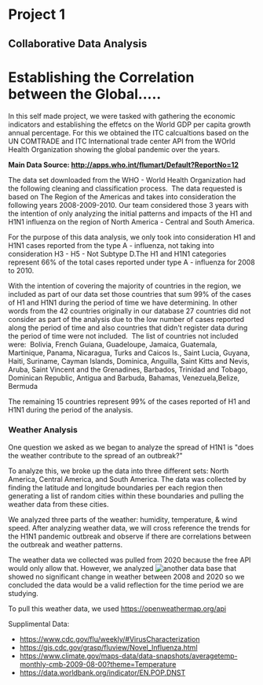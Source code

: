 # Project 1
## Collaborative Data Analysis 

# Establishing the Correlation between the Global.....
In this self made project, we were tasked with gathering the economic indicators and establishing the effetcs on the World GDP per capita growth annual percentage. For this we obtained the 
ITC calcualtions based on the UN COMTRADE and ITC International trade center
API from the WOrld Health Organization showing the global pandemic over the years.

**Main Data Source: http://apps.who.int/flumart/Default?ReportNo=12**

The data set downloaded from the WHO - World Health Organization had the following cleaning and classification process. 
The data requested is based on The Region of the Americas and takes into consideration the following years 2008-2009-2010. Our team considered those 3 years with the intention of only analyzing the initial patterns and impacts of the H1 and H1N1 influenza on the region of North America - Central and South America.

For the purpose of this data analysis, we only took into consideration H1 and H1N1 cases reported from the type A - influenza, not taking into consideration H3 - H5 - Not Subtype D.The H1 and H1N1 categories represent 66% of the total cases reported under type A - influenza for 2008 to 2010.

With the intention of covering the majority of countries in the region, we included as part of our data set those countries that sum 99% of the cases of H1 and H1N1 during the period of time we have determining. In other words from the 42 countries originally in our database 27 countries did not consider as part of the analysis due to the low number of cases reported along the period of time and also countries that didn't register data during the period of time were not included. 
The list of countries not included were: 
Bolivia, French Guiana, Guadeloupe, Jamaica, Guatemala, Martinique, Panama, Nicaragua, Turks and Caicos Is., Saint Lucia, Guyana, Haiti, Suriname, Cayman Islands, Dominica, Anguilla, Saint Kitts and Nevis, Aruba, Saint Vincent and the Grenadines, Barbados, Trinidad and Tobago, Dominican Republic, Antigua and Barbuda, Bahamas, Venezuela,Belize, Bermuda 


The remaining 15 countries represent 99% of the cases reported of H1 and H1N1 during the period of the analysis. 


### Weather Analysis 

One question we asked as we began to analyze the spread of H1N1 is "does the weather contribute to the spread of an outbreak?"

To analyze this, we broke up the data into three different sets: North America, Central America, and South America. The data was collected by finding the latitude and longitude boundaries per each region then generating a list of random cities within these boundaries and pulling the weather data from these cities.

We analyzed three parts of the weather: humidity, temperature, & wind speed. After analyzing weather data, we will cross reference the trends for the H1N1 pandemic outbreak and observe if there are correlations between the outbreak and weather patterns.

The weather data we collected was pulled from 2020 because the free API would only allow that. However, we analyzed ![another data base](https://www.climate.gov/maps-data/data-snapshots/averagetemp-monthly-cmb-2009-08-00?theme=Temperature) that showed no significant change in weather between 2008 and 2020 so we concluded the data would be a valid reflection for the time period we are studying. 

To pull this weather data, we used https://openweathermap.org/api

Supplimental Data:
* https://www.cdc.gov/flu/weekly/#VirusCharacterization
* https://gis.cdc.gov/grasp/fluview/Novel_Influenza.html
* https://www.climate.gov/maps-data/data-snapshots/averagetemp-monthly-cmb-2009-08-00?theme=Temperature
* https://data.worldbank.org/indicator/EN.POP.DNST



